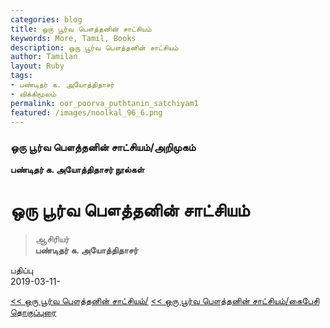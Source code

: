 ```yaml
---  
categories: blog  
title: ஒரு பூர்வ பௌத்தனின் சாட்சியம்
keywords: More, Tamil, Books  
description: ஒரு பூர்வ பௌத்தனின் சாட்சியம்
author: Tamilan  
layout: Ruby  
tags:     
- பண்டிதர் க. அயோத்திதாசர்
- விக்கிமூலம்
permalink: oor_poorva_puthtanin_satchiyam1  
featured: /images/noolkal_96_6.png  
---  
```

### ஒரு பூர்வ பௌத்தனின் சாட்சியம்/அறிமுகம்

**பண்டிதர் க. அயோத்திதாசர் நூல்கள்**

# ஒரு பூர்வ பௌத்தனின் சாட்சியம்

> ஆசிரியர்  
>  **பண்டிதர் க. அயோத்திதாசர்**

பதிப்பு  
2019-03-11-

[<< ஒரு பூர்வ பௌத்தனின் சாட்சியம்/](oor_poorva_puthtanin_satchiyam0) [<< ஒரு பூர்வ பௌத்தனின் சாட்சியம்/கைபேசி தொகுப்புரை](oor_poorva_puthtanin_satchiyam2)


